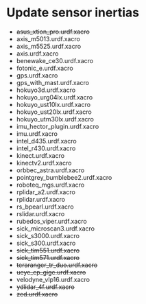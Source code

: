# Update sensor inertias
- ~~asus_xtion_pro.urdf.xacro~~
- axis_m5013.urdf.xacro
- axis_m5525.urdf.xacro
- axis.urdf.xacro
- benewake_ce30.urdf.xacro
- fotonic_e.urdf.xacro
- gps.urdf.xacro
- gps_with_mast.urdf.xacro
- hokuyo3d.urdf.xacro
- hokuyo_urg04lx.urdf.xacro
- hokuyo_ust10lx.urdf.xacro
- hokuyo_ust20lx.urdf.xacro
- hokuyo_utm30lx.urdf.xacro
- imu_hector_plugin.urdf.xacro
- imu.urdf.xacro
- intel_d435.urdf.xacro
- intel_r430.urdf.xacro
- kinect.urdf.xacro
- kinectv2.urdf.xacro
- orbbec_astra.urdf.xacro
- pointgrey_bumblebee2.urdf.xacro
- roboteq_mgs.urdf.xacro
- rplidar_a2.urdf.xacro
- rplidar.urdf.xacro
- rs_bpearl.urdf.xacro
- rslidar.urdf.xacro
- rubedos_viper.urdf.xacro
- sick_microscan3.urdf.xacro
- sick_s3000.urdf.xacro
- sick_s300.urdf.xacro
- ~~sick_tim551.urdf.xacro~~
- ~~sick_tim571.urdf.xacro~~
- ~~teraranger_tr_duo.urdf.xacro~~
- ~~ueye_cp_gige.urdf.xacro~~
- velodyne_vlp16.urdf.xacro
- ~~ydlidar_4f.urdf.xacro~~
- ~~zed.urdf.xacro~~
